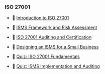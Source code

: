 ### ISO 27001

- 📗 [Introduction to ISO 27001](./introduction-to-iso-27001.md)
- 📗 [ISMS Framework and Risk Assessment](./isms-framework-implementation-and-risk-assessment.md)
- 📗 [ISO 27001 Auditing and Certification](./iso-27001-auditing-and-certification.md)
- 🧪 [Designing an ISMS for a Small Business](https://github.com/breatheco-de/implement-isms-iso-27001-to-small-business)

- 📝 [Quiz: ISO 27001 Fundamentals]()
- 📝 [Quiz: ISMS Implementation and Auditing](https://4geeks.com/interactive-exercise/isms-implementation-and-auditing-quiz)
